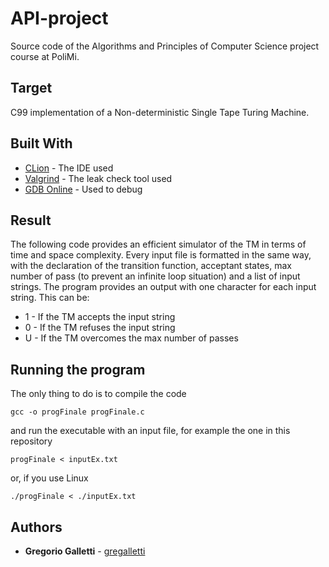 # API-project
Source code of the Algorithms and Principles of Computer Science project course at PoliMi.

## Target
C99 implementation of a Non-deterministic Single Tape Turing Machine. 

## Built With
* [CLion](https://www.jetbrains.com/clion/) - The IDE used
* [Valgrind](http://valgrind.org/) - The leak check tool used
* [GDB Online](https://www.onlinegdb.com/) - Used to debug 


## Result
The following code provides an efficient simulator of the TM in terms of time and space complexity. Every input file is formatted in the same way, with the declaration of the transition function, acceptant states, max number of pass (to prevent an infinite loop situation) and a list of input strings. The program provides an output with one character for each input string. This can be:
* 1 - If the TM accepts the input string
* 0 - If the TM refuses the input string
* U - If the TM overcomes the max number of passes

## Running the program
The only thing to do is to compile the code
```
gcc -o progFinale progFinale.c
```
and run the executable with an input file, for example the one in this repository
```
progFinale < inputEx.txt
```
or, if you use Linux 
```
./progFinale < ./inputEx.txt
```

## Authors

* **Gregorio Galletti** - [gregalletti](https://github.com/gregalletti)
